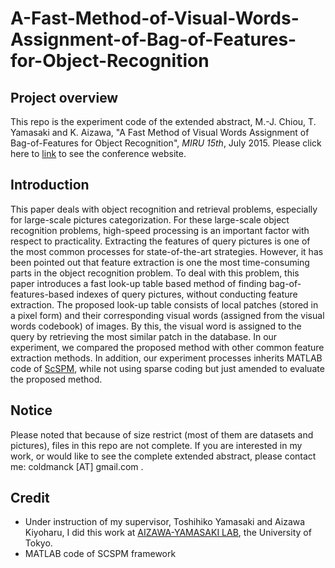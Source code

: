 # A-Fast-Method-of-Visual-Words-Assignment-of-Bag-of-Features-for-Object-Recognition
## Project overview
This repo is the experiment code of the extended abstract, M.-J. Chiou, T. Yamasaki and K. Aizawa, "A Fast Method of Visual Words Assignment of Bag-of-Features for Object Recognition", *MIRU 15th*, July 2015. Please click here to [link](http://cvim.ipsj.or.jp//MIRU2015/) to see the conference website. 

## Introduction 
This paper deals with object recognition and retrieval problems, especially for large-scale pictures categorization. For these large-scale object recognition problems, high-speed processing is an important factor with respect to practicality. Extracting the features of query pictures is one of the most common processes for state-of-the-art strategies. However, it has been pointed out that feature extraction is one the most time-consuming parts in the object recognition problem. To deal with this problem, this paper introduces a fast look-up table based method of finding bag-of-features-based indexes of query pictures, without conducting feature extraction. The proposed look-up table consists of local patches (stored in a pixel form) and their corresponding visual words (assigned from the visual words codebook) of images. By this, the visual word is assigned to the query by retrieving the most similar patch in the database. In our experiment, we compared the proposed method with other common feature extraction methods. In addition, our experiment processes inherits MATLAB code of [ScSPM](http://www.ifp.illinois.edu/~jyang29/ScSPM.htm), while not using sparse coding but just amended to evaluate the proposed method.

## Notice
Please noted that because of size restrict (most of them are datasets and pictures), files in this repo are not complete. If you are interested in my work, or would like to see the complete extended abstract, please contact me: coldmanck [AT] gmail.com .

## Credit
- Under instruction of my supervisor, Toshihiko Yamasaki and Aizawa Kiyoharu, I did this work at [AIZAWA-YAMASAKI LAB](https://www.hal.t.u-tokyo.ac.jp/lab/), the University of Tokyo. 
- MATLAB code of SCSPM framework
